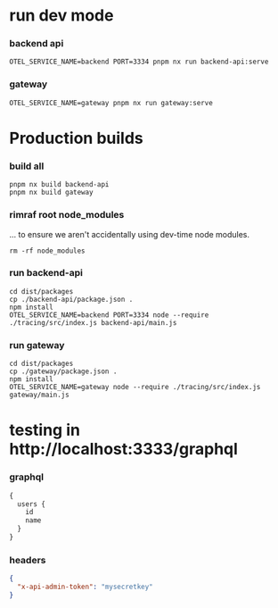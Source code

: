 # run dev mode

### backend api

```
OTEL_SERVICE_NAME=backend PORT=3334 pnpm nx run backend-api:serve
```

### gateway

```
OTEL_SERVICE_NAME=gateway pnpm nx run gateway:serve
```

# Production builds

### build all

```
pnpm nx build backend-api
pnpm nx build gateway
```

### rimraf root node_modules

... to ensure we aren't accidentally using dev-time node modules.

```
rm -rf node_modules
```

### run backend-api

```
cd dist/packages
cp ./backend-api/package.json .
npm install
OTEL_SERVICE_NAME=backend PORT=3334 node --require ./tracing/src/index.js backend-api/main.js
```

### run gateway

```
cd dist/packages
cp ./gateway/package.json .
npm install
OTEL_SERVICE_NAME=gateway node --require ./tracing/src/index.js gateway/main.js
```

# testing in http://localhost:3333/graphql

### graphql

```graphql
{
  users {
    id
    name
  }
}
```

### headers

```json
{
  "x-api-admin-token": "mysecretkey"
}
```

